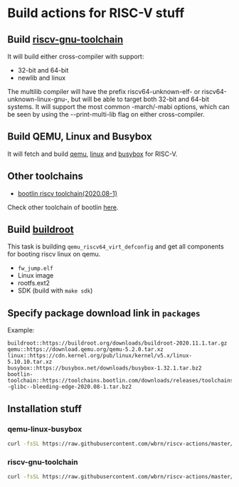 # Build actions for RISC-V stuff


## Build [riscv-gnu-toolchain](https://github.com/riscv/riscv-gnu-toolchain)

It will build either cross-compiler with support:

* 32-bit and 64-bit 
* newlib and linux

The multilib compiler will have the prefix riscv64-unknown-elf- or riscv64-unknown-linux-gnu-, but will be able to target both 32-bit and 64-bit systems. It will support the most common -march/-mabi options, which can be seen by using the --print-multi-lib flag on either cross-compiler.


## Build QEMU, Linux and Busybox

It will fetch and build [qemu](https://www.qemu.org), [linux](https://www.kernel.org) and [busybox](https://www.busybox.net) for RISC-V.


## Other toolchains

* [bootlin riscv toolchain(2020.08-1)](https://toolchains.bootlin.com/downloads/releases/toolchains/riscv64/tarballs/riscv64--glibc--bleeding-edge-2020.08-1.tar.bz2)

Check other toolchain of bootlin [here](https://toolchains.bootlin.com).


## Build [buildroot](https://buildroot.org)

This task is building `qemu_riscv64_virt_defconfig` and get all components for booting riscv linux on qemu.

* `fw_jump.elf`
* Linux image
* rootfs.ext2
* SDK (build with `make sdk`)

## Specify package download link in `packages`

Example:

```
buildroot::https://buildroot.org/downloads/buildroot-2020.11.1.tar.gz
qemu::https://download.qemu.org/qemu-5.2.0.tar.xz
linux::https://cdn.kernel.org/pub/linux/kernel/v5.x/linux-5.10.10.tar.xz
busybox::https://busybox.net/downloads/busybox-1.32.1.tar.bz2
bootlin-toolchain::https://toolchains.bootlin.com/downloads/releases/toolchains/riscv64/tarballs/riscv64--glibc--bleeding-edge-2020.08-1.tar.bz2
```

## Installation stuff

### qemu-linux-busybox

```bash
curl -fsSL https://raw.githubusercontent.com/wbrn/riscv-actions/master/install-gt.sh | sh
```

### riscv-gnu-toolchain

```bash
curl -fsSL https://raw.githubusercontent.com/wbrn/riscv-actions/master/install-qlb.sh | sh
```
